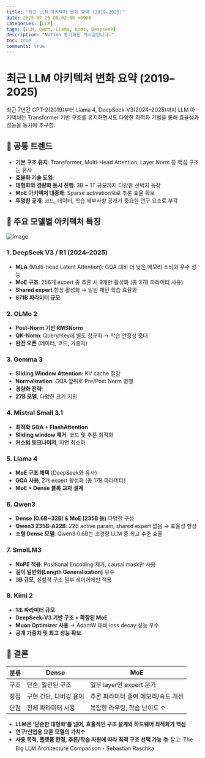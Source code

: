 ```yaml
---
title: "최근 LLM 아키텍처 변화 요약 (2019–2025)"
date: 2025-07-25 08:02:00 +0900
categories: [LLM]
tags: [LLM, Qwen, Llama, Kimi, Deepseek]
description: "Notion 동기화된 게시글입니다."
toc: true
comments: true
---
```


# 최근 LLM 아키텍처 변화 요약 (2019–2025)

최근 7년간 GPT-2(2019)부터 Llama 4, DeepSeek-V3(2024–2025)까지 LLM 아키텍처는 Transformer 기반 구조를 유지하면서도 다양한 최적화 기법을 통해 효율성과 성능을 동시에 추구함.

## 🔑 공통 트렌드

- **기본 구조 유지**: Transformer, Multi-Head Attention, Layer Norm 등 핵심 구조는 유사
- **효율화 기술 도입**:
- **대형화와 경량화 동시 진행**: 3B ~ 1T 규모까지 다양한 선택지 등장
- **MoE 아키텍처 대중화**: Sparse activation으로 추론 효율 확보
- **투명한 공개**: 코드, 데이터, 학습 세부사항 공개가 중요한 연구 요소로 부각
## 📌 주요 모델별 아키텍처 특징

![Image](https://prod-files-secure.s3.us-west-2.amazonaws.com/e6db513d-ec54-40ff-aa74-2487b0bcfe15/ac24fdd3-febf-45c7-8e99-afb6446591d8/image.png?X-Amz-Algorithm=AWS4-HMAC-SHA256&X-Amz-Content-Sha256=UNSIGNED-PAYLOAD&X-Amz-Credential=ASIAZI2LB466VA2BH2ME%2F20250726%2Fus-west-2%2Fs3%2Faws4_request&X-Amz-Date=20250726T225627Z&X-Amz-Expires=3600&X-Amz-Security-Token=IQoJb3JpZ2luX2VjED0aCXVzLXdlc3QtMiJHMEUCIQD8jgavCrjVNe7jLhSEpdAMMVYsC9snNk3PEyFij1OgjQIgUhORhejAL36GrWpaPOoVuGoMMeqkMZbP5abCq9O4oaUq%2FwMIZhAAGgw2Mzc0MjMxODM4MDUiDJq4s0LaGWhTxdpcYCrcA9GoPG7HJxFBAtVFO4iHIxVBqNsxeLKhxiJcfY%2BioMN3jDh7Nd6BEBbrrDKH5UWZq1Ojh76fdx4%2FiCrUeJfdk8O2YRiOGfvMOwpwQz%2BUcI66263TfidWD5UTv0t8Tg%2F7SC2Fi%2Ba1IRL37ZaxHSff9HwIJ2RCZ3AGHrCEM6y80siuUr6kFWyf7JNnS3UeXoVACqDnUzf7hmBa0ZZGcgSxf5dnMEfZUGgFsEgK%2B14RED3J0T%2BnHHzpw0Um9SbTuIdoBMqNJbwYhFuU4mWYywbmenJYRjXz0NYmxSZezDPBZiHhuW3F6AEkq%2Bp6jNfLlxHChmoQWoqAXozHD62%2FNSEp3elz7z2fIL8TGUELCBeYxqxzLkGtw97BoGN0jtWaoiNvk8K4qrxLVPwW5eRRdlwbU7LKIZME7Spa4%2F%2BLyonCqpLV74cYZ%2BBc4z%2BHXiHSfTNv3oIa0BUb%2B4xa0NLlqxpaXbf62uMYWUj6HnEcYr0LQhOp7Pv83%2FGyv7hSOwTrz9HgNSWcH3QMJZ8MMXV1iRSID%2By81F08hbRyXop%2FnNYjBWrNiSqPxECpKM2rqIbWa%2BTW8JXZ%2BMnV9ZXZcJ5AFSJrT3B%2BRoto8z4zjDgQUlKER2f5Qm0QEF93ypAf%2Ft%2BiMJH%2FlMQGOqUBaeVdp5NxWoFEm%2Ft8jAgDi9x3kDfxfkBQPB%2BncuOInhg2HpQYxtJQRKBpBLEpSTZ7CDy6bBQ00Vl%2Fw4nkyvOuaWPsTxf0zQGAJSqMahy778HdF8XNFXE%2F5GyhfWq6ipmptFkCEWW0payeGauzd%2BB1TOUG11Nsb2ughARbYFgHZ6UI%2BF239V5UyxQK%2BLHi24g8Ve8k4BruGeuqN%2FuXBoPNLv7YTu6d&X-Amz-Signature=31c02231e1baaec8253a5a84bafcf2d28658a93c3e39abaaeb12506a8efa2887&X-Amz-SignedHeaders=host&x-amz-checksum-mode=ENABLED&x-id=GetObject)

### 1. DeepSeek V3 / R1 (2024–2025)

- **MLA** (Multi-head Latent Attention): GQA 대비 더 낮은 메모리 소비와 우수 성능
- **MoE 구조**: 256개 expert 중 추론 시 9개만 활성화 (총 37B 파라미터 사용)
- **Shared expert** 항상 활성화 → 일반 패턴 학습 효율화
- **671B 파라미터 규모**
### 2. OLMo 2

- **Post-Norm 기반 RMSNorm**
- **QK-Norm**: Query/Key에 별도 정규화 → 학습 안정성 증대
- **완전 오픈** (데이터, 코드, 가중치)
### 3. Gemma 3

- **Sliding Window Attention**: KV cache 절감
- **Normalization**: GQA 앞뒤로 Pre/Post Norm 병행
- **경량화 전략**:
- **27B 모델**, 다양한 크기 지원
### 4. Mistral Small 3.1

- **최적화 GQA + FlashAttention**
- **Sliding window 제거**, 코드 및 추론 최적화
- **커스텀 토크나이저**, 지연 최소화
### 5. Llama 4

- **MoE 구조 채택** (DeepSeek와 유사)
- **GQA 사용**, 2개 expert 활성화 (총 17B 파라미터)
- **MoE + Dense 블록 교차 설계**
### 6. Qwen3

- **Dense (0.6B~32B) & MoE (235B 등)** 다양한 구성
- **Qwen3 235B-A22B**: 22B active param, shared expert 없음 → 효율성 향상
- **소형 Dense 모델**: Qwen3 0.6B는 초경량 LLM 중 최고 수준 효율
### 7. SmolLM3

- **NoPE 적용**: Positional Encoding 제거, causal mask만 사용
- **길이 일반화(Length Generalization)** 우수
- **3B 규모**, 실험적 구조 일부 레이어에만 적용
### 8. Kimi 2

- **1조 파라미터 규모**
- **DeepSeek-V3 기반 구조 + 확장된 MoE**
- **Muon Optimizer 사용** → AdamW 대비 loss decay 성능 우수
- **공개 가중치 및 최고 성능 확보**
## 🧩 결론

| 분류 | Dense | MoE |
| --- | --- | --- |
| 구조 | 단순, 일관된 구조 | 일부 layer만 expert 분기 |
| 장점 | 구현 간단, 디버깅 용이 | 추론 파라미터 줄여 메모리/속도 개선 |
| 단점 | 전체 파라미터 사용 | 복잡한 라우팅, 학습 난이도 ↑ |

- **LLM은 ‘단순한 대형화’를 넘어, 효율적인 구조 설계와 하드웨어 최적화가 핵심**
- **연구/산업용 오픈 모델의 가치↑**
- **사용 목적, 플랫폼 환경, 추론/학습 자원에 따라 최적 구조 선택 가능**
📚 참고: The Big LLM Architecture Comparison - Sebastian Raschka


